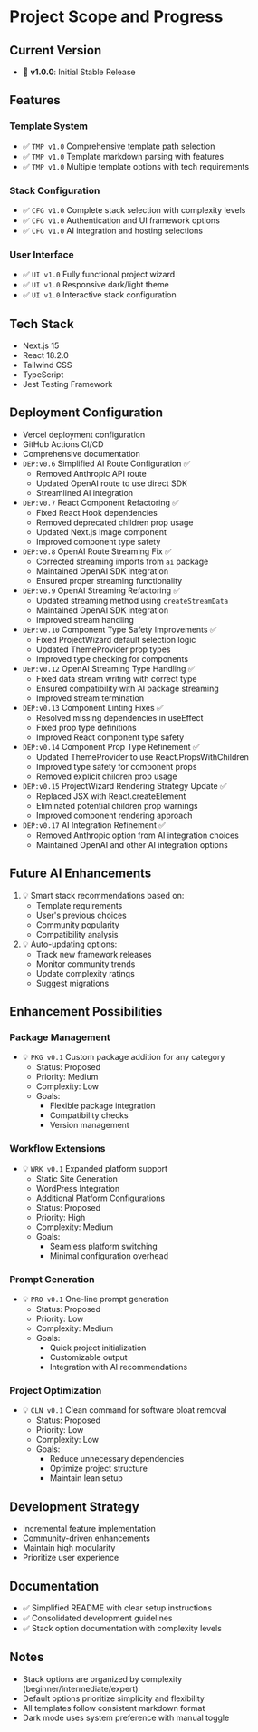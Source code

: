 # Project Scope and Progress

## Current Version
- 🚀 **v1.0.0**: Initial Stable Release

## Features

### Template System
- ✅ `TMP v1.0` Comprehensive template path selection
- ✅ `TMP v1.0` Template markdown parsing with features
- ✅ `TMP v1.0` Multiple template options with tech requirements

### Stack Configuration
- ✅ `CFG v1.0` Complete stack selection with complexity levels
- ✅ `CFG v1.0` Authentication and UI framework options
- ✅ `CFG v1.0` AI integration and hosting selections

### User Interface
- ✅ `UI v1.0` Fully functional project wizard
- ✅ `UI v1.0` Responsive dark/light theme
- ✅ `UI v1.0` Interactive stack configuration

## Tech Stack
- Next.js 15
- React 18.2.0
- Tailwind CSS
- TypeScript
- Jest Testing Framework

## Deployment Configuration
- Vercel deployment configuration
- GitHub Actions CI/CD
- Comprehensive documentation
- `DEP:v0.6` Simplified AI Route Configuration ✅
  - Removed Anthropic API route
  - Updated OpenAI route to use direct SDK
  - Streamlined AI integration
- `DEP:v0.7` React Component Refactoring ✅
  - Fixed React Hook dependencies
  - Removed deprecated children prop usage
  - Updated Next.js Image component
  - Improved component type safety
- `DEP:v0.8` OpenAI Route Streaming Fix ✅
  - Corrected streaming imports from `ai` package
  - Maintained OpenAI SDK integration
  - Ensured proper streaming functionality
- `DEP:v0.9` OpenAI Streaming Refactoring ✅
  - Updated streaming method using `createStreamData`
  - Maintained OpenAI SDK integration
  - Improved stream handling
- `DEP:v0.10` Component Type Safety Improvements ✅
  - Fixed ProjectWizard default selection logic
  - Updated ThemeProvider prop types
  - Improved type checking for components
- `DEP:v0.12` OpenAI Streaming Type Handling ✅
  - Fixed data stream writing with correct type
  - Ensured compatibility with AI package streaming
  - Improved stream termination
- `DEP:v0.13` Component Linting Fixes ✅
  - Resolved missing dependencies in useEffect
  - Fixed prop type definitions
  - Improved React component type safety
- `DEP:v0.14` Component Prop Type Refinement ✅
  - Updated ThemeProvider to use React.PropsWithChildren
  - Improved type safety for component props
  - Removed explicit children prop usage
- `DEP:v0.15` ProjectWizard Rendering Strategy Update ✅
  - Replaced JSX with React.createElement
  - Eliminated potential children prop warnings
  - Improved component rendering approach
- `DEP:v0.17` AI Integration Refinement ✅
  - Removed Anthropic option from AI integration choices
  - Maintained OpenAI and other AI integration options

## Future AI Enhancements
1. 💡 Smart stack recommendations based on:
   - Template requirements
   - User's previous choices
   - Community popularity
   - Compatibility analysis
2. 💡 Auto-updating options:
   - Track new framework releases
   - Monitor community trends
   - Update complexity ratings
   - Suggest migrations

## Enhancement Possibilities

### Package Management
- 💡 `PKG v0.1` Custom package addition for any category
  - Status: Proposed
  - Priority: Medium
  - Complexity: Low
  - Goals:
    * Flexible package integration
    * Compatibility checks
    * Version management

### Workflow Extensions
- 💡 `WRK v0.1` Expanded platform support
  - Static Site Generation
  - WordPress Integration
  - Additional Platform Configurations
  - Status: Proposed
  - Priority: High
  - Complexity: Medium
  - Goals:
    * Seamless platform switching
    * Minimal configuration overhead

### Prompt Generation
- 💡 `PRO v0.1` One-line prompt generation
  - Status: Proposed
  - Priority: Low
  - Complexity: Medium
  - Goals:
    * Quick project initialization
    * Customizable output
    * Integration with AI recommendations

### Project Optimization
- 💡 `CLN v0.1` Clean command for software bloat removal
  - Status: Proposed
  - Priority: Low
  - Complexity: Low
  - Goals:
    * Reduce unnecessary dependencies
    * Optimize project structure
    * Maintain lean setup

## Development Strategy
- Incremental feature implementation
- Community-driven enhancements
- Maintain high modularity
- Prioritize user experience

## Documentation
- ✅ Simplified README with clear setup instructions
- ✅ Consolidated development guidelines
- ✅ Stack option documentation with complexity levels

## Notes
- Stack options are organized by complexity (beginner/intermediate/expert)
- Default options prioritize simplicity and flexibility
- All templates follow consistent markdown format
- Dark mode uses system preference with manual toggle
